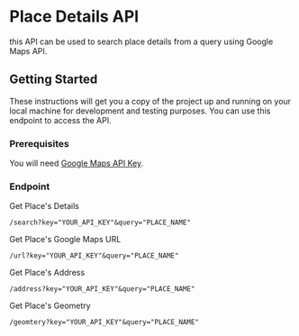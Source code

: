 # Place Details API

this API can be used to search place details from a query using Google Maps API.

## Getting Started

These instructions will get you a copy of the project up and running on your local machine for development and testing purposes. You can use this endpoint to access the API.

### Prerequisites
You will need [Google Maps API Key](https://console.cloud.google.com/apis/). 

### Endpoint

Get Place's Details
```
/search?key="YOUR_API_KEY"&query="PLACE_NAME"
```

Get Place's Google Maps URL
```
/url?key="YOUR_API_KEY"&query="PLACE_NAME"
```

Get Place's Address
```
/address?key="YOUR_API_KEY"&query="PLACE_NAME"
```

Get Place's Geometry
```
/geomtery?key="YOUR_API_KEY"&query="PLACE_NAME"
```
